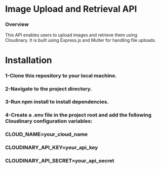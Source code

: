 

# Image Upload and Retrieval API
### Overview
This API enables users to upload images and retrieve them using Cloudinary. It is built using Express.js and Multer for handling file uploads.

# Installation
###  1-Clone this repository to your local machine.
### 2-Navigate to the project directory.
### 3-Run npm install to install dependencies.
### 4-Create a .env file in the project root and add the following Cloudinary configuration variables:
### CLOUD_NAME=your_cloud_name
### CLOUDINARY_API_KEY=your_api_key
 ### CLOUDINARY_API_SECRET=your_api_secret

